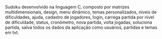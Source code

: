 Sudoku desenvolvido na linguagem C,  composto por matrizes multidimensionais, design, 
menu dinâmico, temas personalizados, níveis de dificuldades, ajuda, cadastro de jogadores,
login, carrega partida por nível de dificuldade, status, cronômetro, nova partida, volta jogadas, 
soluciona partida, salva todos os dados da aplicação como usuários, partidas e temas em txt.
